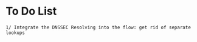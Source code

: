 To Do List
==========
    1/ Integrate the DNSSEC Resolving into the flow: get rid of separate lookups

